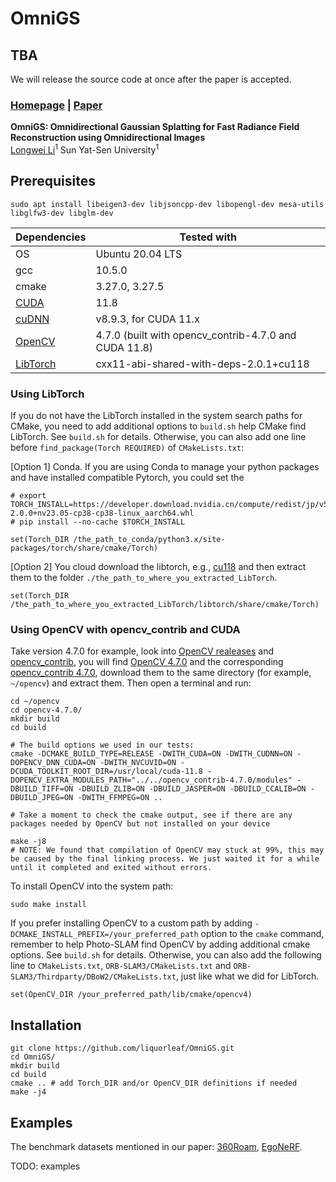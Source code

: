 # OmniGS

## TBA
We will release the source code at once after the paper is accepted.

### [Homepage](https://liquorleaf.github.io/research/OmniGS/) | [Paper](https://arxiv.org/abs/2404.03202)

**OmniGS: Omnidirectional Gaussian Splatting for Fast Radiance Field Reconstruction using Omnidirectional Images** <br>
[Longwei Li](https://github.com/liquorleaf)<sup>1</sup>
Sun Yat-Sen University<sup>1</sup>

## Prerequisites
```
sudo apt install libeigen3-dev libjsoncpp-dev libopengl-dev mesa-utils libglfw3-dev libglm-dev
```

| Dependencies | Tested with |
| ---- | ---- |
| OS | Ubuntu 20.04 LTS |
| gcc | 10.5.0 |
| cmake | 3.27.0, 3.27.5 |
| [CUDA](https://developer.nvidia.com/cuda-toolkit-archive) | 11.8 |
| [cuDNN](https://developer.nvidia.com/rdp/cudnn-archive) | v8.9.3, for CUDA 11.x |
| [OpenCV](https://opencv.org/releases/) | 4.7.0 (built with opencv_contrib-4.7.0 and CUDA 11.8)|
| [LibTorch](https://pytorch.org/get-started/locally/) | cxx11-abi-shared-with-deps-2.0.1+cu118 |


### Using LibTorch
If you do not have the LibTorch installed in the system search paths for CMake, you need to add additional options to `build.sh` help CMake find LibTorch. See `build.sh` for details. Otherwise, you can also add one line before `find_package(Torch REQUIRED)` of `CMakeLists.txt`:

[Option 1] Conda. If you are using Conda to manage your python packages and have installed compatible Pytorch, you could set the 
```
# export TORCH_INSTALL=https://developer.download.nvidia.cn/compute/redist/jp/v511/pytorch/torch-2.0.0+nv23.05-cp38-cp38-linux_aarch64.whl
# pip install --no-cache $TORCH_INSTALL

set(Torch_DIR /the_path_to_conda/python3.x/site-packages/torch/share/cmake/Torch)
```

[Option 2] You cloud download the libtorch, e.g., [cu118](https://download.pytorch.org/libtorch/cu118) and then extract them to the folder `./the_path_to_where_you_extracted_LibTorch`. 
```
set(Torch_DIR /the_path_to_where_you_extracted_LibTorch/libtorch/share/cmake/Torch)
```

### Using OpenCV with opencv_contrib and CUDA
Take version 4.7.0 for example, look into [OpenCV realeases](https://github.com/opencv/opencv/releases) and [opencv_contrib](https://github.com/opencv/opencv_contrib/tags), you will find [OpenCV 4.7.0](https://github.com/opencv/opencv/archive/refs/tags/4.7.0.tar.gz) and the corresponding [opencv_contrib 4.7.0](https://github.com/opencv/opencv_contrib/archive/refs/tags/4.7.0.tar.gz), download them to the same directory (for example, `~/opencv`) and extract them. Then open a terminal and run:
```
cd ~/opencv
cd opencv-4.7.0/
mkdir build
cd build

# The build options we used in our tests:
cmake -DCMAKE_BUILD_TYPE=RELEASE -DWITH_CUDA=ON -DWITH_CUDNN=ON -DOPENCV_DNN_CUDA=ON -DWITH_NVCUVID=ON -DCUDA_TOOLKIT_ROOT_DIR=/usr/local/cuda-11.8 -DOPENCV_EXTRA_MODULES_PATH="../../opencv_contrib-4.7.0/modules" -DBUILD_TIFF=ON -DBUILD_ZLIB=ON -DBUILD_JASPER=ON -DBUILD_CCALIB=ON -DBUILD_JPEG=ON -DWITH_FFMPEG=ON ..

# Take a moment to check the cmake output, see if there are any packages needed by OpenCV but not installed on your device

make -j8
# NOTE: We found that compilation of OpenCV may stuck at 99%, this may be caused by the final linking process. We just waited it for a while until it completed and exited without errors.
```
To install OpenCV into the system path:
```
sudo make install
```
If you prefer installing OpenCV to a custom path by adding `-DCMAKE_INSTALL_PREFIX=/your_preferred_path` option to the `cmake` command, remember to help Photo-SLAM find OpenCV by adding additional cmake options. See `build.sh` for details. Otherwise, you can also add the following line to `CMakeLists.txt`, `ORB-SLAM3/CMakeLists.txt` and `ORB-SLAM3/Thirdparty/DBoW2/CMakeLists.txt`, just like what we did for LibTorch.
```
set(OpenCV_DIR /your_preferred_path/lib/cmake/opencv4)
```

## Installation
```
git clone https://github.com/liquorleaf/OmniGS.git
cd OmniGS/
mkdir build
cd build
cmake .. # add Torch_DIR and/or OpenCV_DIR definitions if needed
make -j4
```

## Examples

The benchmark datasets mentioned in our paper: [360Roam](https://huajianup.github.io/research/360Roam/), [EgoNeRF](https://github.com/changwoonchoi/EgoNeRF).

TODO: examples
